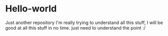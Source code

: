 # Hello-world
Just another repository
I'm really trying to understand all this stuff, I will be good at all this stuff in no time. just need to understand the point :/
